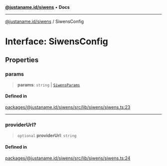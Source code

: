 [**@justaname.id/siwens**](../README.md) • **Docs**

***

[@justaname.id/siwens](../globals.md) / SiwensConfig

# Interface: SiwensConfig

## Properties

### params

> **params**: `string` \| [`SiwensParams`](SiwensParams.md)

#### Defined in

[packages/@justaname.id/siwens/src/lib/siwens/siwens.ts:23](https://github.com/JustaName-id/JustaName-sdk/blob/626b4b68604f3125538c424811e641247a5bd58d/packages/@justaname.id/siwens/src/lib/siwens/siwens.ts#L23)

***

### providerUrl?

> `optional` **providerUrl**: `string`

#### Defined in

[packages/@justaname.id/siwens/src/lib/siwens/siwens.ts:24](https://github.com/JustaName-id/JustaName-sdk/blob/626b4b68604f3125538c424811e641247a5bd58d/packages/@justaname.id/siwens/src/lib/siwens/siwens.ts#L24)
